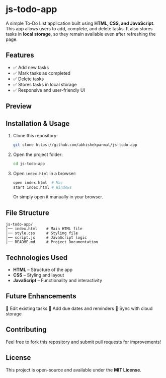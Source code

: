 # js-todo-app

A simple To-Do List application built using **HTML, CSS, and JavaScript**. This app allows users to add, complete, and delete tasks. It also stores tasks in **local storage**, so they remain available even after refreshing the page.

## Features

- ✅ Add new tasks
- ✅ Mark tasks as completed
- ✅ Delete tasks
- ✅ Stores tasks in local storage
- ✅ Responsive and user-friendly UI

## Preview



## Installation & Usage

1. Clone this repository:
   ```bash
   git clone https://github.com/abhishekparmal/js-todo-app
   ```
2. Open the project folder:
   ```bash
   cd js-todo-app
   ```
3. Open `index.html` in a browser:
   ```bash
   open index.html  # Mac
   start index.html # Windows
   ```
   Or simply open it manually in your browser.

## File Structure

```
js-todo-app/
│── index.html    # Main HTML file
│── style.css     # Styling file
│── script.js     # JavaScript logic
│── README.md     # Project Documentation
```

## Technologies Used

- **HTML** – Structure of the app
- **CSS** – Styling and layout
- **JavaScript** – Functionality and interactivity

## Future Enhancements

🔹 Edit existing tasks
🔹 Add due dates and reminders
🔹 Sync with cloud storage

## Contributing

Feel free to fork this repository and submit pull requests for improvements!

## License

This project is open-source and available under the **MIT License**.